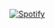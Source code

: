 
[![Spotify](https://novatorem.mizukisonoko.vercel.app/api/spotify)](https://open.spotify.com/user/6xpf1w1f5gwyobwxbm07h7fa5)

